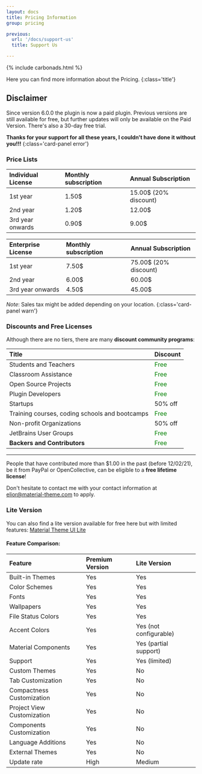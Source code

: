 ```yaml
---
layout: docs
title: Pricing Information
group: pricing

previous:
  url: '/docs/support-us'
  title: Support Us

---
```


{% include carbonads.html %}

Here you can find more information about the Pricing.
{:class='title'}

## Disclaimer

Since version 6.0.0 the plugin is now a paid plugin.
Previous versions are still available for free, but further updates will only be available on the Paid Version. There's also a 30-day free trial.

**Thanks for your support for all these years, I couldn't have done it without you!!!**
{:class='card-panel error'}


### Price Lists

| Individual License | Monthly subscription | Annual Subscription   |
|:-------------------|:---------------------|:----------------------|
| 1st year           | 1.50$                | 15.00$ (20% discount) |
| 2nd year           | 1.20$                | 12.00$                |
| 3rd year onwards   | 0.90$                | 9.00$                 |

| Enterprise License | Monthly subscription | Annual Subscription   |
|:-------------------|:---------------------|:----------------------|
| 1st year           | 7.50$                | 75.00$ (20% discount) |
| 2nd year           | 6.00$                | 60.00$                |
| 3rd year onwards   | 4.50$                | 45.00$                |

*Note*: Sales tax might be added depending on your location.
{:class='card-panel warn'}

### Discounts and Free Licenses

Although there are no tiers, there are many **discount community programs**:

| Title                                          | Discount                              |
|:-----------------------------------------------|:--------------------------------------|
| Students and Teachers                          | <span style="color:green">Free</span> |
| Classroom Assistance                           | <span style="color:green">Free</span> |
| Open Source Projects                           | <span style="color:green">Free</span> |
| Plugin Developers                              | <span style="color:green">Free</span> |
| Startups                                       | 50% off                               |
| Training courses, coding schools and bootcamps | <span style="color:green">Free</span> |
| Non-profit Organizations                       | 50% off                               |
| JetBrains User Groups                          | <span style="color:green">Free</span> |
| **Backers and Contributors**                   | <span style="color:green">Free</span> |

----

People that have contributed more than $1.00 in the past (before 12/02/21), be it from PayPal or OpenCollective,
can be eligible to a **free lifetime license**!

Don't hesitate to contact me with your contact information at <elior@material-theme.com> to apply.


### Lite Version

You can also find a lite version available for free here but with limited features: [Material Theme UI Lite](https://plugins.jetbrains.com/plugin/12124-material-theme-ui-lite)

#### Feature Comparison:

| Feature                    | Premium Version | Lite Version           |
|:---------------------------|:----------------|:-----------------------|
| Built-in Themes            | Yes             | Yes                    |
| Color Schemes              | Yes             | Yes                    |
| Fonts                      | Yes             | Yes                    |
| Wallpapers                 | Yes             | Yes                    |
| File Status Colors         | Yes             | Yes                    |
| Accent Colors              | Yes             | Yes (not configurable) |
| Material Components        | Yes             | Yes (partial support)  |
| Support                    | Yes             | Yes (limited)          |
| Custom Themes              | Yes             | No                     |
| Tab Customization          | Yes             | No                     |
| Compactness Customization  | Yes             | No                     |
| Project View Customization | Yes             | No                     |
| Components Customization   | Yes             | No                     |
| Language Additions         | Yes             | No                     |
| External Themes            | Yes             | No                     |
| Update rate                | High            | Medium                 |



